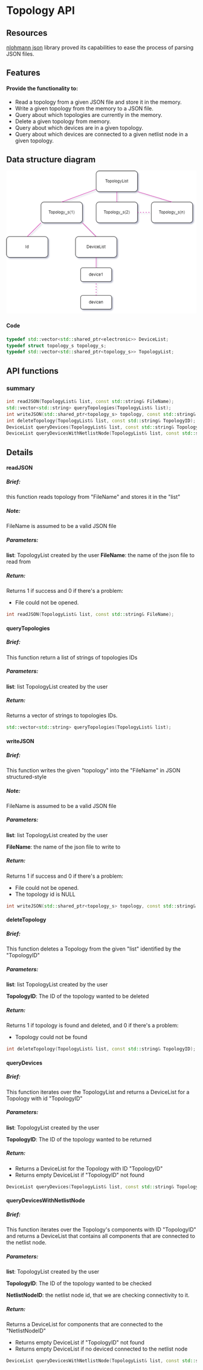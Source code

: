 # Topology API
## Resources
[nlohmann json](https://github.com/nlohmann/json) library proved its capabilities to ease the process of parsing JSON files.


## Features
#### Provide the functionality to:
- Read a topology from a given JSON file and store it in the memory.
- Write a given topology from the memory to a JSON file.
- Query about which topologies are currently in the memory.
- Delete a given topology from memory.
- Query about which devices are in a given topology.
- Query about which devices are connected to a given netlist node in a given topology.

## Data structure diagram
![Data structure diagram](diagrams/datastructureDiagram.png)
#### Code
```c++
typedef std::vector<std::shared_ptr<electronic>> DeviceList;
typedef struct topology_s topology_s;
typedef std::vector<std::shared_ptr<topology_s>> TopologyList;
```

## API functions
### summary
```c++
int readJSON(TopologyList& list, const std::string& FileName);
std::vector<std::string> queryTopologies(TopologyList& list);
int writeJSON(std::shared_ptr<topology_s> topology, const std::string& FileName);
int deleteTopology(TopologyList& list, const std::string& TopologyID);
DeviceList queryDevices(TopologyList& list, const std::string& TopologyID);
DeviceList queryDevicesWithNetlistNode(TopologyList& list, const std::string& TopologyID, const std::string& NetlistNodeID);
```
## Details

 #### readJSON
 ##### Brief:
 this function reads topology from "FileName" and stores it in the "list"
 ##### Note:
FileName is assumed to be a valid JSON file
 ##### Parameters:
 **list**: TopologyList created by the user
**FileName**: the name of the json file to read from
##### Return:
Returns 1 if success and 0 if there's a problem:
-  File could not be opened.
```c++
int readJSON(TopologyList& list, const std::string& FileName);
```

 #### queryTopologies
 ##### Brief:
 This function return a list of strings of topologies IDs
 ##### Parameters:
**list**: list TopologyList created by the user
##### Return:
Returns a vector of strings to topologies IDs.
```c++
std::vector<std::string> queryTopologies(TopologyList& list);
```

#### writeJSON
##### Brief:
 This function writes the given "topology" into the "FileName" in JSON structured-style
##### Note:
FileName is assumed to be a valid JSON file
##### Parameters:
**list**: list TopologyList created by the user

**FileName**: the name of the json file to write to
##### Return:  
Returns 1 if success and 0 if there's a problem:
- File could not be opened.
- The topology id is NULL
```c++
int writeJSON(std::shared_ptr<topology_s> topology, const std::string& FileName);
```

#### deleteTopology
##### Brief:
 This function deletes a Topology from the given "list" identified by the "TopologyID"
##### Parameters:
**list**: list TopologyList created by the user

**TopologyID**: The ID of the topology wanted to be deleted
##### Return:
Returns 1 if topology is found and deleted, and 0 if there's a problem:
- Topology could not be found
```c++
int deleteTopology(TopologyList& list, const std::string& TopologyID);
```

#### queryDevices
##### Brief:
 This function iterates over the TopologyList and returns a DeviceList for a Topology with id "TopologyID"
##### Parameters:
**list**: TopologyList created by the user

**TopologyID**: The ID of the topology wanted to be returned
##### Return:
- Returns a DeviceList for the Topology with ID "TopologyID"
- Returns empty DeviceList if "TopologyID" not found
```c++
DeviceList queryDevices(TopologyList& list, const std::string& TopologyID);
```


#### queryDevicesWithNetlistNode
##### Brief:
 This function iterates over the Topology's components with ID "TopologyID" and returns a DeviceList that contains all components that are connected to the netlist node.
##### Parameters:
**list**: TopologyList created by the user

**TopologyID**: The ID of the topology wanted to be checked

**NetlistNodeID**: the netlist node id, that we are checking connectivity to it.
##### Return:
 Returns a DeviceList for components that are connected to the "NetlistNodeID"
- Returns empty DeviceList if "TopologyID" not found
- Returns empty DeviceList if no deviced connected to the netlist node
```c++
DeviceList queryDevicesWithNetlistNode(TopologyList& list, const std::string& TopologyID, const std::string& NetlistNodeID);
```



